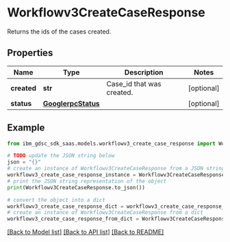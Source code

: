 # Workflowv3CreateCaseResponse

Returns the ids of the cases created.

## Properties

Name | Type | Description | Notes
------------ | ------------- | ------------- | -------------
**created** | **str** | Case_id that was created. | [optional] 
**status** | [**GooglerpcStatus**](GooglerpcStatus.md) |  | [optional] 

## Example

```python
from ibm_gdsc_sdk_saas.models.workflowv3_create_case_response import Workflowv3CreateCaseResponse

# TODO update the JSON string below
json = "{}"
# create an instance of Workflowv3CreateCaseResponse from a JSON string
workflowv3_create_case_response_instance = Workflowv3CreateCaseResponse.from_json(json)
# print the JSON string representation of the object
print(Workflowv3CreateCaseResponse.to_json())

# convert the object into a dict
workflowv3_create_case_response_dict = workflowv3_create_case_response_instance.to_dict()
# create an instance of Workflowv3CreateCaseResponse from a dict
workflowv3_create_case_response_from_dict = Workflowv3CreateCaseResponse.from_dict(workflowv3_create_case_response_dict)
```
[[Back to Model list]](../README.md#documentation-for-models) [[Back to API list]](../README.md#documentation-for-api-endpoints) [[Back to README]](../README.md)


